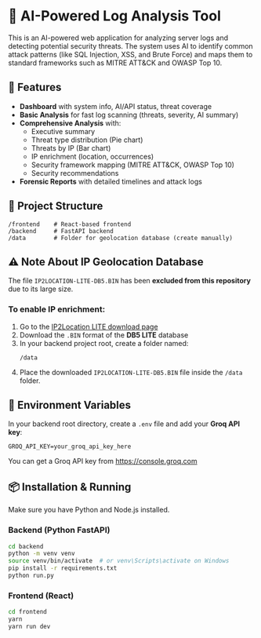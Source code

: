 # 🔐 AI-Powered Log Analysis Tool

This is an AI-powered web application for analyzing server logs and detecting potential security threats. The system uses AI to identify common attack patterns (like SQL Injection, XSS, and Brute Force) and maps them to standard frameworks such as MITRE ATT&CK and OWASP Top 10.

## 🚀 Features

- **Dashboard** with system info, AI/API status, threat coverage
- **Basic Analysis** for fast log scanning (threats, severity, AI summary)
- **Comprehensive Analysis** with:
  - Executive summary
  - Threat type distribution (Pie chart)
  - Threats by IP (Bar chart)
  - IP enrichment (location, occurrences)
  - Security framework mapping (MITRE ATT&CK, OWASP Top 10)
  - Security recommendations
- **Forensic Reports** with detailed timelines and attack logs

## 📁 Project Structure

```
/frontend    # React-based frontend
/backend     # FastAPI backend
/data        # Folder for geolocation database (create manually)
```

## ⚠️ Note About IP Geolocation Database

The file `IP2LOCATION-LITE-DB5.BIN` has been **excluded from this repository** due to its large size.

### To enable IP enrichment:

1. Go to the [IP2Location LITE download page](https://lite.ip2location.com/database-download)
2. Download the `.BIN` format of the **DB5 LITE** database
3. In your backend project root, create a folder named:
   ```
   /data
   ```
4. Place the downloaded `IP2LOCATION-LITE-DB5.BIN` file inside the `/data` folder.

## 🔐 Environment Variables

In your backend root directory, create a `.env` file and add your **Groq API key**:

```env
GROQ_API_KEY=your_groq_api_key_here
```

You can get a Groq API key from https://console.groq.com

## 📦 Installation & Running

Make sure you have Python and Node.js installed.

### Backend (Python FastAPI)

```bash
cd backend
python -m venv venv
source venv/bin/activate  # or venv\Scripts\activate on Windows
pip install -r requirements.txt
python run.py
```

### Frontend (React)

```bash
cd frontend
yarn
yarn run dev
```
